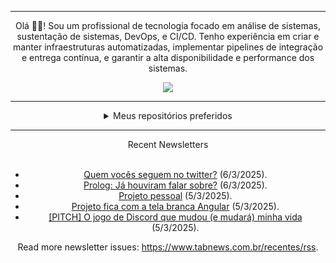 <div align="center">
<hr>
<p>Olá 👋🏾! Sou um profissional de tecnologia focado em análise de sistemas, sustentação de sistemas, DevOps, e CI/CD. Tenho experiência em criar e manter infraestruturas automatizadas, implementar pipelines de integração e entrega contínua, e garantir a alta disponibilidade e performance dos sistemas.</p>
  <img src="https://media.giphy.com/media/yAGIvCiwPJn5C/giphy.gif">
<hr>
  <details>
  <summary>Meus repositórios preferidos</summary>
  <br />
  Alguns dos meus melhores repositórios:
  <br />
<br />
  <ul><li><a href=https://github.com/KubeNerd/aluratube target="_blank" rel="noopener noreferrer">KubeNerd/aluratube</a> (<b>0</b> ✨ and <b>0</b> 🍴): Aluratube - Desenvolvido durante a imersão React da Alura no final de 2022</li><li><a href=https://github.com/KubeNerd/nlw-ia target="_blank" rel="noopener noreferrer">KubeNerd/nlw-ia</a> (<b>0</b> ✨ and <b>0</b> 🍴): Projeto desenvolvido durante a NLW IA - Usando a API da OPENAI</li><li><a href=https://github.com/KubeNerd/nlw-journey-ia target="_blank" rel="noopener noreferrer">KubeNerd/nlw-journey-ia</a> (<b>0</b> ✨ and <b>0</b> 🍴): NLW IA - Agent de viagens usando python + langchain + GPT</li>
<li>More coming soon :).</li>
</ul>
  </details>
  <hr/>
    <summary>Recent Newsletters</summary>
  <br />
  <ul>
    <li><a href=https://www.tabnews.com.br/K4L1B3/quem-voces-seguem-no-twitter target="_blank" rel="noopener noreferrer">Quem vocês seguem no twitter?</a> (6/3/2025).</li><li><a href=https://www.tabnews.com.br/sauloFerroMaciel/prolog-ja-houviram-falar-sobre target="_blank" rel="noopener noreferrer">Prolog: Já houviram falar sobre?</a> (6/3/2025).</li><li><a href=https://www.tabnews.com.br/GlebsonS4ntos/projeto-pessoal target="_blank" rel="noopener noreferrer">Projeto pessoal</a> (5/3/2025).</li><li><a href=https://www.tabnews.com.br/LucsGabs/projeto-fica-com-a-tela-branca-angular target="_blank" rel="noopener noreferrer">Projeto fica com a tela branca Angular</a> (5/3/2025).</li><li><a href=https://www.tabnews.com.br/WiskasBBot/pitch-o-jogo-de-discord-que-mudou-e-mudara-minha-vida target="_blank" rel="noopener noreferrer">[PITCH] O jogo de Discord que mudou (e mudará) minha vida</a> (5/3/2025).</li>
  </ul>
<p>Read more newsletter issues: <a href="https://www.tabnews.com.br/recentes/rss">https://www.tabnews.com.br/recentes/rss</a>.</p>
  </details>
